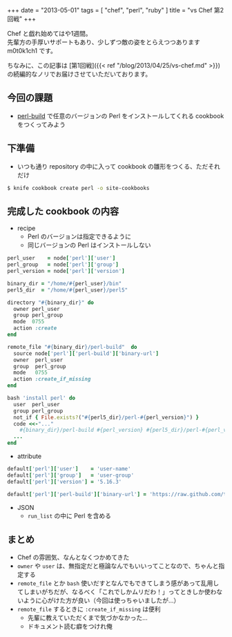 +++
date = "2013-05-01"
tags = [ "chef", "perl", "ruby" ]
title = "vs Chef 第2回戦"
+++

Chef と戯れ始めてはや1週間。  
先輩方の手厚いサポートもあり、少しずつ敵の姿をとらえつつあります m0t0k1ch1 です。

<!--more-->

ちなみに、この記事は [第1回戦]({{< ref "/blog/2013/04/25/vs-chef.md" >}}) の続編的なノリでお届けさせていただいております。

## 今回の課題

- [perl-build](https://github.com/tokuhirom/Perl-Build) で任意のバージョンの Perl をインストールしてくれる cookbook をつくってみよう

## 下準備

- いつも通り repository の中に入って cookbook の雛形をつくる、ただそれだけ

``` sh
$ knife cookbook create perl -o site-cookbooks
```

## 完成した cookbook の内容

- recipe
  - Perl のバージョンは指定できるように
  - 同じバージョンの Perl はインストールしない

``` ruby
perl_user    = node['perl']['user']
perl_group   = node['perl']['group']
perl_version = node['perl']['version']

binary_dir = "/home/#{perl_user}/bin"
perl5_dir  = "/home/#{perl_user}/perl5"

directory "#{binary_dir}" do
  owner perl_user
  group perl_group
  mode  0755
  action :create
end

remote_file "#{binary_dir}/perl-build"  do
  source node['perl']['perl-build']['binary-url']
  owner  perl_user
  group  perl_group
  mode   0755
  action :create_if_missing
end

bash 'install perl' do
  user  perl_user
  group perl_group
  not_if { File.exists?("#{perl5_dir}/perl-#{perl_version}") }
  code <<-"..."
    #{binary_dir}/perl-build #{perl_version} #{perl5_dir}/perl-#{perl_version}
  ...
end
```

- attribute

``` ruby
default['perl']['user']    = 'user-name'
default['perl']['group']   = 'user-group'
default['perl']['version'] = '5.16.3'

default['perl']['perl-build']['binary-url'] = 'https://raw.github.com/tokuhirom/Perl-Build/master/perl-build'
```

- JSON
  - `run_list` の中に Perl を含める

## まとめ

- Chef の雰囲気、なんとなくつかめてきた
- `owner` や `user` は、無指定だと極論なんでもいいってことなので、ちゃんと指定する
- `remote_file` とか `bash` 使いだすとなんでもできてしまう感があって乱用してしまいがちだが、なるべく「これでしかムリだわ！」ってときしか使わないように心がけた方が良い（今回は使っちゃいましたが…）
- `remote_file` するときに `:create_if_missing` は便利
  - 先輩に教えていただくまで気づかなかった…
  - ドキュメント読む癖をつけれ俺
